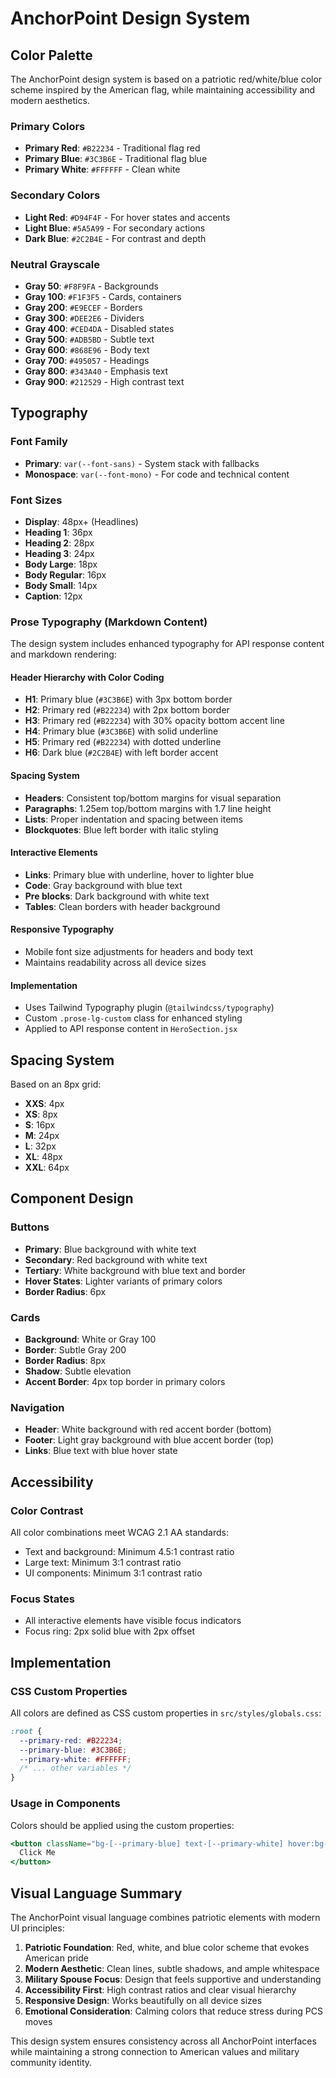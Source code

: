# AnchorPoint Design System

## Color Palette

The AnchorPoint design system is based on a patriotic red/white/blue color scheme inspired by the American flag, while maintaining accessibility and modern aesthetics.

### Primary Colors
- **Primary Red**: `#B22234` - Traditional flag red
- **Primary Blue**: `#3C3B6E` - Traditional flag blue
- **Primary White**: `#FFFFFF` - Clean white

### Secondary Colors
- **Light Red**: `#D94F4F` - For hover states and accents
- **Light Blue**: `#5A5A99` - For secondary actions
- **Dark Blue**: `#2C2B4E` - For contrast and depth

### Neutral Grayscale
- **Gray 50**: `#F8F9FA` - Backgrounds
- **Gray 100**: `#F1F3F5` - Cards, containers
- **Gray 200**: `#E9ECEF` - Borders
- **Gray 300**: `#DEE2E6` - Dividers
- **Gray 400**: `#CED4DA` - Disabled states
- **Gray 500**: `#ADB5BD` - Subtle text
- **Gray 600**: `#868E96` - Body text
- **Gray 700**: `#495057` - Headings
- **Gray 800**: `#343A40` - Emphasis text
- **Gray 900**: `#212529` - High contrast text

## Typography

### Font Family
- **Primary**: `var(--font-sans)` - System stack with fallbacks
- **Monospace**: `var(--font-mono)` - For code and technical content

### Font Sizes
- **Display**: 48px+ (Headlines)
- **Heading 1**: 36px
- **Heading 2**: 28px
- **Heading 3**: 24px
- **Body Large**: 18px
- **Body Regular**: 16px
- **Body Small**: 14px
- **Caption**: 12px

### Prose Typography (Markdown Content)
The design system includes enhanced typography for API response content and markdown rendering:

#### Header Hierarchy with Color Coding
- **H1**: Primary blue (`#3C3B6E`) with 3px bottom border
- **H2**: Primary red (`#B22234`) with 2px bottom border  
- **H3**: Primary red (`#B22234`) with 30% opacity bottom accent line
- **H4**: Primary blue (`#3C3B6E`) with solid underline
- **H5**: Primary red (`#B22234`) with dotted underline
- **H6**: Dark blue (`#2C2B4E`) with left border accent

#### Spacing System
- **Headers**: Consistent top/bottom margins for visual separation
- **Paragraphs**: 1.25em top/bottom margins with 1.7 line height
- **Lists**: Proper indentation and spacing between items
- **Blockquotes**: Blue left border with italic styling

#### Interactive Elements
- **Links**: Primary blue with underline, hover to lighter blue
- **Code**: Gray background with blue text
- **Pre blocks**: Dark background with white text
- **Tables**: Clean borders with header background

#### Responsive Typography
- Mobile font size adjustments for headers and body text
- Maintains readability across all device sizes

#### Implementation
- Uses Tailwind Typography plugin (`@tailwindcss/typography`)
- Custom `.prose-lg-custom` class for enhanced styling
- Applied to API response content in `HeroSection.jsx`

## Spacing System

Based on an 8px grid:
- **XXS**: 4px
- **XS**: 8px
- **S**: 16px
- **M**: 24px
- **L**: 32px
- **XL**: 48px
- **XXL**: 64px

## Component Design

### Buttons
- **Primary**: Blue background with white text
- **Secondary**: Red background with white text
- **Tertiary**: White background with blue text and border
- **Hover States**: Lighter variants of primary colors
- **Border Radius**: 6px

### Cards
- **Background**: White or Gray 100
- **Border**: Subtle Gray 200
- **Border Radius**: 8px
- **Shadow**: Subtle elevation
- **Accent Border**: 4px top border in primary colors

### Navigation
- **Header**: White background with red accent border (bottom)
- **Footer**: Light gray background with blue accent border (top)
- **Links**: Blue text with blue hover state

## Accessibility

### Color Contrast
All color combinations meet WCAG 2.1 AA standards:
- Text and background: Minimum 4.5:1 contrast ratio
- Large text: Minimum 3:1 contrast ratio
- UI components: Minimum 3:1 contrast ratio

### Focus States
- All interactive elements have visible focus indicators
- Focus ring: 2px solid blue with 2px offset

## Implementation

### CSS Custom Properties
All colors are defined as CSS custom properties in `src/styles/globals.css`:
```css
:root {
  --primary-red: #B22234;
  --primary-blue: #3C3B6E;
  --primary-white: #FFFFFF;
  /* ... other variables */
}
```

### Usage in Components
Colors should be applied using the custom properties:
```jsx
<button className="bg-[--primary-blue] text-[--primary-white] hover:bg-[--secondary-blue-light]">
  Click Me
</button>
```

## Visual Language Summary

The AnchorPoint visual language combines patriotic elements with modern UI principles:
1. **Patriotic Foundation**: Red, white, and blue color scheme that evokes American pride
2. **Modern Aesthetic**: Clean lines, subtle shadows, and ample whitespace
3. **Military Spouse Focus**: Design that feels supportive and understanding
4. **Accessibility First**: High contrast ratios and clear visual hierarchy
5. **Responsive Design**: Works beautifully on all device sizes
6. **Emotional Consideration**: Calming colors that reduce stress during PCS moves

This design system ensures consistency across all AnchorPoint interfaces while maintaining a strong connection to American values and military community identity.
